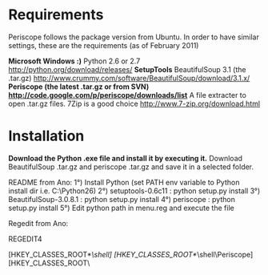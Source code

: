 # Requirements #

Periscope follows the package version from Ubuntu. In order to have similar settings, these are the requirements (as of February 2011)

**Microsoft Windows :)** Python 2.6 or 2.7 http://python.org/download/releases/
**SetupTools** BeautifulSoup 3.1 (the .tar.gz) http://www.crummy.com/software/BeautifulSoup/download/3.1.x/
**Periscope (the latest .tar.gz or from SVN) http://code.google.com/p/periscope/downloads/list** A file extracter to open .tar.gz files. 7Zip is a good choice http://www.7-zip.org/download.html


# Installation #

**Download the Python .exe file and install it by executing it.** Download BeautifulSoup .tar.gz and periscope .tar.gz and save it in a selected folder.


README from Ano:
1°) Install Python (set PATH env variable to Python install dir i.e. C:\Python26)
2°) setuptools-0.6c11 : python setup.py install
3°) BeautifulSoup-3.0.8.1 : python setup.py install
4°) periscope : python setup.py install
5°) Edit python path in menu.reg and execute the file

Regedit from Ano:

REGEDIT4

[HKEY\_CLASSES\_ROOT\**\shell]
[HKEY\_CLASSES\_ROOT\**\shell\Periscope]
[HKEY\_CLASSES\_ROOT\